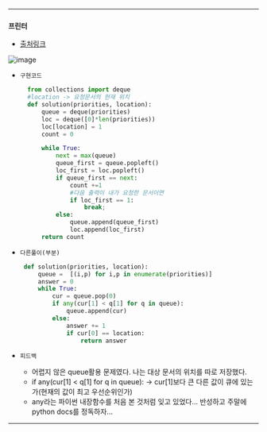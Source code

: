 ---------------------------------------
### `프린터` 

  - [출처링크](https://programmers.co.kr/learn/courses/30/lessons/42587#)
  
![image](https://user-images.githubusercontent.com/15559593/136380300-cd56e1ee-a6fa-44ad-8f93-98699aa15997.png)


  - `구현코드`

    ```Python
      from collections import deque
      #location -> 요청문서의 현재 위치
      def solution(priorities, location):
          queue = deque(priorities)
          loc = deque([0]*len(priorities))
          loc[location] = 1
          count = 0

          while True:
              next = max(queue)
              queue_first = queue.popleft()
              loc_first = loc.popleft()
              if queue_first == next:
                  count +=1
                  #다음 출력이 내가 요청한 문서이면
                  if loc_first == 1:
                      break;
              else:
                  queue.append(queue_first)
                  loc.append(loc_first)
          return count
    ```
    
   - `다른풀이(부분)`

     ```Python
      def solution(priorities, location):
          queue =  [(i,p) for i,p in enumerate(priorities)]
          answer = 0
          while True:
              cur = queue.pop(0)
              if any(cur[1] < q[1] for q in queue):
                  queue.append(cur)
              else:
                  answer += 1
                  if cur[0] == location:
                      return answer
     ```  
    
  - `피드백`
     - 어렵지 않은 queue활용 문제였다. 나는 대상 문서의 위치를 따로 저장했다.
     -  if any(cur[1] < q[1] for q in queue):  -> cur[1]보다 큰 다른 값이 큐에 있는가(현재의 값이 최고 우선순위인가)
     -  any라는 파이썬 내장함수를 처음 본 것처럼 잊고 있었다... 반성하고 주말에 python docs를 정독하자... 
     
---------------------------------------
